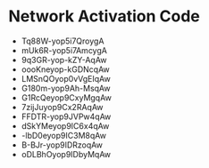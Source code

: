 # Network Activation Code
* Tq88W-yop5i7QroygA
* mUk6R-yop5i7AmcygA
* 9q3GR-yop-kZY-AqAw
* oooKneyop-kGDNcqAw
* LMSnQOyop0vVgEIqAw
* G180m-yop9Ah-MsqAw
* G1RcQeyop9CxyMgqAw
* 7zijJuyop9Cx2RAqAw
* FFDTR-yop9JVPw4qAw
* dSkYMeyop9IC6x4qAw
* -lbD0eyop9IC3M8qAw
* B-BJr-yop9IDRzoqAw
* oDLBhOyop9IDbyMqAw